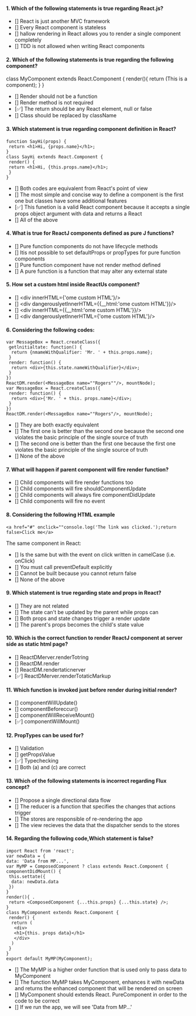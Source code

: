 #### 1. Which of the following statements is true regarding React.js?

- [] React is just another MVC framework
- [] Every React component is stateless
- [] hallow rendering in React allows you to render a single component completely
- [] TDD is not allowed when writing React components

#### 2. Which of the following statements is true regarding the following component?

class MyComponent extends React.Component {
render(){
return (This is a component);
}
}

- [] Render should not be a function
- [] Render method is not required
- [✅] The return should be any React element, null or false
- [] Class should be replaced by className

#### 3. Which statement is true regarding component definition in React?

```
function SayHi(props) {
 return <h1>Hi, {props.name}</h1>;
}
class SayHi extends React.Component {
 render() {
 return <h1>Hi, {this.props.name}</h1>;
 }
}
```

- [] Both codes are equivalent from React's point of view
- [] The most simple and concise way to define a component is the first one but classes have some additional features
- [✅] This funetion is a valid React component because it accepts a single props object argument with data and returns a React
- [] All of the above

#### 4. What is true for ReactJ components defined as pure J functions?

- [] Pure function components do not have lifecycle methods
- [] Itis not possible to set defaultProps or propTypes for pure function components
- [] Pure function component have not render method defined
- [] A pure function is a function that may alter any external state

#### 5. How set a custom html inside ReactUs component?

- [] <div innerHTML={'ome custom HTML'}/>
- [] <div dangerouslyetInnerHTML={{__html:'ome custom HTML'}}/>
- [] <div innerHTML={{__html:'ome custom HTML'}}/>
- [] <div dangerouslyetInnerHTML={'ome custom HTML'}/>

#### 6. Considering the following codes:

```
var MessageBox = React.createClass({
 getlnitialtate: function() {
  return {nmameWithQualifier: 'Mr. ' + this.props.name};
 }
 render: function() {
  return <div>{this.state.nameWithQualifier}</div>;
 }
})
ReactDM.render(<MessageBox name=""Rogers""/>, mountNode);
var MessageBox = React.createClass({
 render: function() {
  return <div>{'Mr. ' + this. props.name}</div>;
 }
})
ReactDM.render(<MessageBox name=""Rogers"/>, mountNode);
```

- [] They are both exactly equivalent
- [] The first one is better than the second one because the second one violates the basic principle of the single source of truth
- [] The second one is better than the first one because the first one violates the basic principle of the single source of truth
- [] None of the above

#### 7. What will happen if parent component will fire render function?

- [] Child components will fire render functions too
- [] Child components will fire shouldComponentUpdate
- [] Child components will always fire componentDidUpdate
- [] Child components will fire no event

#### 8. Considering the following HTML example

```
<a href="#" onclick=""console.log('The link was clicked.');return false>Click me</a>
```

The same component in React:

- [] Is the same but with the event on click written in camelCase (i.e. onClick)
- [] You must call preventDefault explicitly
- [] Cannot be built because you cannot return false
- [] None of the above

#### 9. Which statement is true regarding state and props in React?

- [] They are not related
- [] The state can't be updated by the parent while props can
- [] Both props and state changes trigger a render update
- [] The parent's props becomes the child's state value

#### 10. Which is the correct function to render ReactJ component at server side as static html page?

- [] ReactDMerver.renderTotring
- [] ReactDM.render
- [] ReactDM.rendertaticnerver
- [✅] ReactDMerver.renderTotaticMarkup

#### 11. Which function is invoked just before render during initial render?

- [] componentWillUpdate()
- [] componentBeforeccur()
- [] componentWillReceiveMount()
- [✅] componentWillMount()

#### 12. PropTypes can be used for?

- [] Validation
- [] getPropsValue
- [✅] Typechecking
- [] Both (a) and (c) are correct

#### 13. Which of the following statements is incorrect regarding Flux concept?

- [] Propose a single directional data flow
- [] The reducer is a function that specifies the changes that actions trigger
- [] The stores are responsible of re-rendering the app
- [] The view recieves the data that the dispatcher sends to the stores

#### 14. Regarding the following code,Which statement is false?

```
import React from 'react';
var newData = {
data: 'Data from MP...',
var MyMP = ComposedComponent ? class extends React.Component {
componentDidMount() {
 this.settate({
  data: newData.data
 })
}
render(){ .
 return <ComposedComponent {...this.props} {...this.state} />;
}
class MyComponent extends React.Component {
 render() {
  return (
   <div>
   <h1>{this. props data}</h1>
   </div>
  )
 }
}
export default MyMP(MyComponent);
```

- [] The MyMP is a higher order function that is used only to pass data to MyComponent
- [] The function MyMP takes MyComponent, enhances it with newData and returns the enhanced component that will be rendered on screen
- [] MyComponent should extends React. PureComponent in order to the code to be correct
- [] If we run the app, we will see 'Data from MP...'
